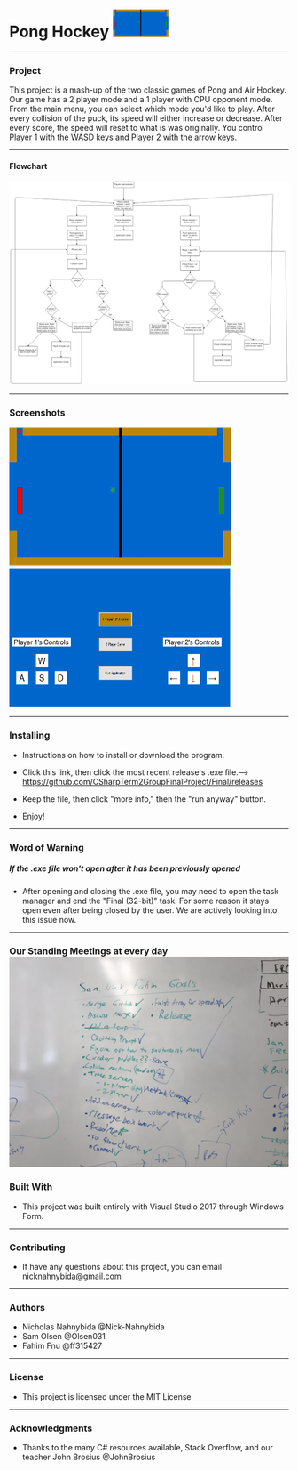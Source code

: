 # Pong Hockey <img src="images/Cover_Pic.PNG" height="50" width="100" alt="The 2-player form">

<hr>
<h3>Project </h3>
This project is a mash-up of the two classic games of Pong and Air Hockey. Our game has a 2 player mode and a 1 player with CPU opponent mode. From the main menu, you can select which mode you'd like to play. After every collision of the puck, its speed will either increase or decrease. After every score, the speed will reset to what is was originally. You control Player 1 with the WASD keys and Player 2 with the arrow keys. 

<hr>

<h4> Flowchart <h4>
  <img src="images/Flowchart.PNG" alt="Our flowchart for this project">
<hr>
<h3> Screenshots</h3>
<img src="images/Cover_Pic.PNG" height="250" width="400" alt="The 2-player form"> 
<img src="images/mainMenu.PNG" height="250" width="400" alt="The 2-player form">
<hr>

<h3> Installing</h3>

* Instructions on how to install or download the program. 

* Click this link, then click the most recent release's .exe file.--> https://github.com/CSharpTerm2GroupFinalProject/Final/releases

* Keep the file, then click "more info," then the "run anyway" button.

* Enjoy!

<hr>
<h3> Word of Warning</h3>
<h5> If the .exe file won't open after it has been previously opened </h5>
  
  * After opening and closing the .exe file, you may need to open the task manager and end the "Final (32-bit)" task. For some reason it stays open even after being closed by the user. We are actively looking into this issue now.
  <hr>
  
<h3> Our Standing Meetings at every day
  
  <img src="images/StandingMeeting.jpg" alt="The 2-player form" > 

<h3> Built With</h3>


* This project was built entirely with Visual Studio 2017 through Windows Form.

<hr>
<h3>Contributing</h3>


* If have any questions about this project, you can email nicknahnybida@gmail.com 

<hr>

<h3>Authors</h3>

* Nicholas Nahnybida @Nick-Nahnybida
* Sam Olsen @Olsen031
* Fahim Fnu @ff315427

<hr>

<h3>License</h3>

* This project is licensed under the MIT License
<hr>

<h3>Acknowledgments</h3>

* Thanks to the many C# resources available, Stack Overflow, and our teacher John Brosius @JohnBrosius
